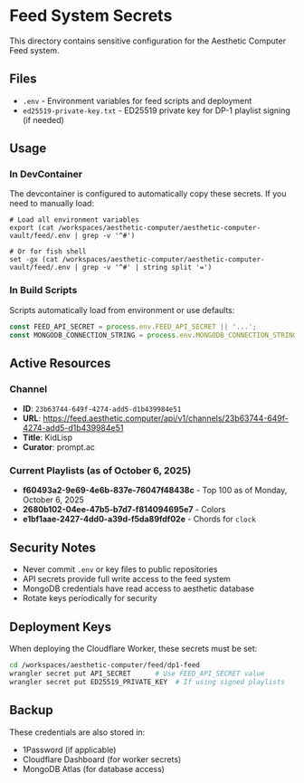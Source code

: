 # Feed System Secrets

This directory contains sensitive configuration for the Aesthetic Computer Feed system.

## Files

- `.env` - Environment variables for feed scripts and deployment
- `ed25519-private-key.txt` - ED25519 private key for DP-1 playlist signing (if needed)

## Usage

### In DevContainer

The devcontainer is configured to automatically copy these secrets. If you need to manually load:

```fish
# Load all environment variables
export (cat /workspaces/aesthetic-computer/aesthetic-computer-vault/feed/.env | grep -v '^#')

# Or for fish shell
set -gx (cat /workspaces/aesthetic-computer/aesthetic-computer-vault/feed/.env | grep -v '^#' | string split '=')
```

### In Build Scripts

Scripts automatically load from environment or use defaults:

```javascript
const FEED_API_SECRET = process.env.FEED_API_SECRET || '...';
const MONGODB_CONNECTION_STRING = process.env.MONGODB_CONNECTION_STRING;
```

## Active Resources

### Channel
- **ID**: `23b63744-649f-4274-add5-d1b439984e51`
- **URL**: https://feed.aesthetic.computer/api/v1/channels/23b63744-649f-4274-add5-d1b439984e51
- **Title**: KidLisp
- **Curator**: prompt.ac

### Current Playlists (as of October 6, 2025)
- **f60493a2-9e69-4e6b-837e-76047f48438c** - Top 100 as of Monday, October 6, 2025
- **2680b102-04ee-47b5-b7d7-f814094695e7** - Colors
- **e1bf1aae-2427-4dd0-a39d-f5da89fdf02e** - Chords for `clock`

## Security Notes

- Never commit `.env` or key files to public repositories
- API secrets provide full write access to the feed system
- MongoDB credentials have read access to aesthetic database
- Rotate keys periodically for security

## Deployment Keys

When deploying the Cloudflare Worker, these secrets must be set:

```bash
cd /workspaces/aesthetic-computer/feed/dp1-feed
wrangler secret put API_SECRET      # Use FEED_API_SECRET value
wrangler secret put ED25519_PRIVATE_KEY  # If using signed playlists
```

## Backup

These credentials are also stored in:
- 1Password (if applicable)
- Cloudflare Dashboard (for worker secrets)
- MongoDB Atlas (for database access)
